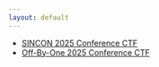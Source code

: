 ```yaml
---
layout: default
---
```


<link rel="stylesheet" href="./assets/css/idx.css" />

* [SINCON 2025 Conference CTF](./sincon-2025.html)
* [Off-By-One 2025 Conference CTF](./offbyone-2025.html)
